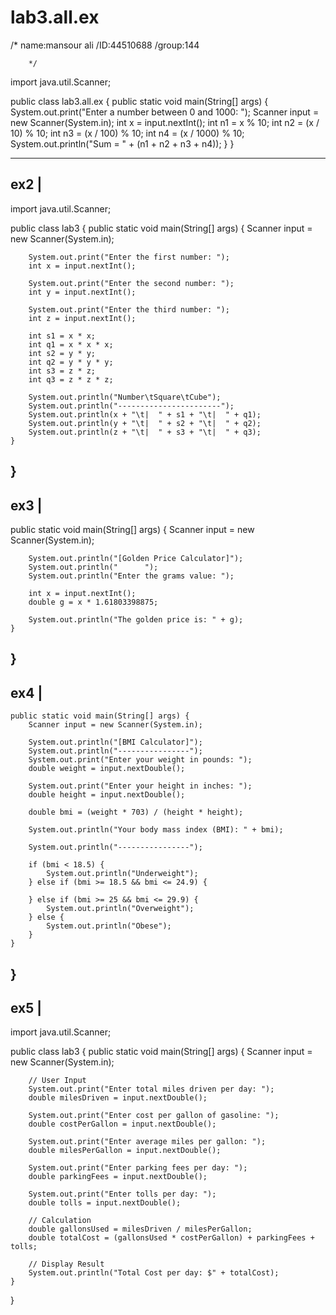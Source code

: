 # lab3.all.ex
/* name:mansour ali
        /ID:44510688
        /group:144

        */

import java.util.Scanner;

public class lab3.all.ex {
    public static void main(String[] args) {
        System.out.print("Enter a number between 0 and 1000: ");
        Scanner input = new Scanner(System.in);
        int x = input.nextInt();
        int n1 = x % 10;
        int n2 = (x / 10) % 10;
        int n3 = (x / 100) % 10;
        int n4 = (x / 1000) % 10;
        System.out.println("Sum = " + (n1 + n2 + n3 + n4));
    }
}

-----------------------------------------------------------------------------------------
ex2    |
-------
import java.util.Scanner;

public class lab3 {
    public static void main(String[] args) {
        Scanner input = new Scanner(System.in);

        System.out.print("Enter the first number: ");
        int x = input.nextInt();

        System.out.print("Enter the second number: ");
        int y = input.nextInt();

        System.out.print("Enter the third number: ");
        int z = input.nextInt();

        int s1 = x * x;
        int q1 = x * x * x;
        int s2 = y * y;
        int q2 = y * y * y;
        int s3 = z * z;
        int q3 = z * z * z;

        System.out.println("Number\tSquare\tCube");
        System.out.println("-----------------------");
        System.out.println(x + "\t|  " + s1 + "\t|  " + q1);
        System.out.println(y + "\t|  " + s2 + "\t|  " + q2);
        System.out.println(z + "\t|  " + s3 + "\t|  " + q3);
    }
}
------------------------------------------------------------------------
ex3  |
-----
 public static void main(String[] args) {
        Scanner input = new Scanner(System.in);

        System.out.println("[Golden Price Calculator]");
        System.out.println("      ");
        System.out.println("Enter the grams value: ");

        int x = input.nextInt();
        double g = x * 1.61803398875;

        System.out.println("The golden price is: " + g);
    }
}
----------------------------------------------------------------------
ex4   |
-------

    public static void main(String[] args) {
        Scanner input = new Scanner(System.in);

        System.out.println("[BMI Calculator]");
        System.out.println("----------------");
        System.out.print("Enter your weight in pounds: ");
        double weight = input.nextDouble();

        System.out.print("Enter your height in inches: ");
        double height = input.nextDouble();

        double bmi = (weight * 703) / (height * height);

        System.out.println("Your body mass index (BMI): " + bmi);

        System.out.println("----------------");

        if (bmi < 18.5) {
            System.out.println("Underweight");
        } else if (bmi >= 18.5 && bmi <= 24.9) {

        } else if (bmi >= 25 && bmi <= 29.9) {
            System.out.println("Overweight");
        } else {
            System.out.println("Obese");
        }
    }
}
-------------------------------------------------------------------
ex5  |
------

import java.util.Scanner;

public class lab3 {
    public static void main(String[] args) {
        Scanner input = new Scanner(System.in);

        // User Input
        System.out.print("Enter total miles driven per day: ");
        double milesDriven = input.nextDouble();

        System.out.print("Enter cost per gallon of gasoline: ");
        double costPerGallon = input.nextDouble();

        System.out.print("Enter average miles per gallon: ");
        double milesPerGallon = input.nextDouble();

        System.out.print("Enter parking fees per day: ");
        double parkingFees = input.nextDouble();

        System.out.print("Enter tolls per day: ");
        double tolls = input.nextDouble();

        // Calculation
        double gallonsUsed = milesDriven / milesPerGallon;
        double totalCost = (gallonsUsed * costPerGallon) + parkingFees + tolls;

        // Display Result
        System.out.println("Total Cost per day: $" + totalCost);
    }
}
